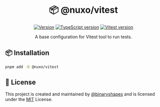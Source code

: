 <h1 align="center">
  <b>📦 @nuxo/vitest</b>
</h1>

<p align="center">
    <a href="https://github.com/binaryshapes/nuxo"><img src="https://shields.io/badge/version-1.0.0-brightgreen.svg" alt="Version" /></a>
    <a href="https://www.typescriptlang.org/"><img src="https://img.shields.io/badge/TypeScript-^5.8.2-blue.svg" alt="TypeScript version" /></a>
    <a href="https://vitest.dev/"><img src="https://img.shields.io/badge/Vitest-^3.1.4-blue.svg" alt="Vitest version" /></a>
</p>

<p align="center">
   A base configuration for Vitest tool to run tests.
</p>

## 📦 Installation

```bash
pnpm add -D @nuxo/vitest
```

## 📄 License

This project is created and maintained by [@binaryshapes](https://github.com/binaryshapes) and is licensed under the [MIT](LICENSE) License.
